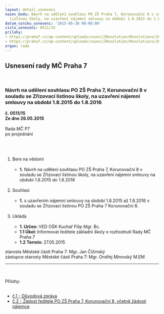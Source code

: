 ```yaml
---
layout: detail_usneseni
nazev_bodu: Návrh na udělení souhlasu PO ZŠ Praha 7, Korunovační 8 v souladu se Zřizovací
  listinou školy, na uzavření nájemní smlouvy na období 1.8.2015 do 1.8.2016
datum_vzniku_usneseni: '2015-05-26 00:00:00'
cislo_usneseni: 0511/15
prilohy:
- https://praha7.cz/wp-content/uploads/councilResolution/Resolutions/26338/511_15_pril1.doc
- https://praha7.cz/wp-content/uploads/councilResolution/Resolutions/26338/31-15-p%c5%99.2_zadost_fazolka_kuchar_21_5_2015.pdf
organ: rada
---
```

<div id="ucUsn_pList" class="usn">
	<span><h2>Usnesení rady MČ Praha 7 </h2>
<br></span><div class="standBody">
<span><h3>Návrh na udělení souhlasu PO ZŠ Praha 7, Korunovační 8 v souladu se Zřizovací listinou školy, na uzavření nájemní smlouvy na období 1.8.2015 do 1.8.2016</h3></span><div class="center">
		<strong>č. 0511/15</strong><br>
	</div>
<div class="center">
		<strong>Ze dne 26.05.2015</strong><br><br>
	</div>Rada MČ P7<br>po projednání<br><br><br><ol>
<br><li>Bere na vědomí<br><ul>
<br><li>
<strong>1.</strong> Návrh na udělení souhlasu PO ZŠ Praha 7, Korunovační 8 v souladu se Zřizovací listinou školy, na uzavření nájemní smlouvy na období 1.8.2015 do 1.8.2016</li>
</ul>
<br>
</li>
<li>Souhlasí<br><ul>
<br><li>
<strong>1.</strong> s uzavřením nájemní smlouvy na období 1.8.2015 až 1.8.2016 v souladu se Zřizovací listinou PO ZŠ Praha 7 Korunovační 8.</li>
</ul>
<br>
</li>
<li>Ukládá<br><ul>
<br><li>
<strong>1. Určen: </strong>VED OŠK Kuchař Filip Mgr. Bc.<br>
</li>
<li>
<strong>1.1 Úkol: </strong>Informovat ředitele základní školy o rozhodnutí Rady MČ Praha 7<br>
</li>
<li>
<strong>1.2 Termín: </strong>27.05.2015</li>
</ul>
</li>
</ol>starosta Městské části Praha 7: Mgr. Jan Čižinský<br>zástupce starosty Městské části Praha 7: Mgr. Ondřej Mirovský M.EM <br><hr>
<br><br>Přílohy: <br><ul>
<br><li>
<a href="/zdroj.aspx?typ=4&amp;Id=63551&amp;sh=86615989" target="_blank" title="Odkaz na soubor - 104 kB - nové okno">č.1 - Důvodová zpráva</a> <br>
</li>
<li>
<a href="/zdroj.aspx?typ=4&amp;id=63509&amp;sh=-587026539" target="_blank" title="Odkaz na soubor - 237,1 kB - nové okno">č.2 - Žádost ředitele PO ZŠ Praha 7, Korunovační 8, včetně žádosti nájemce</a> </li>
</ul>
</div>
</div>